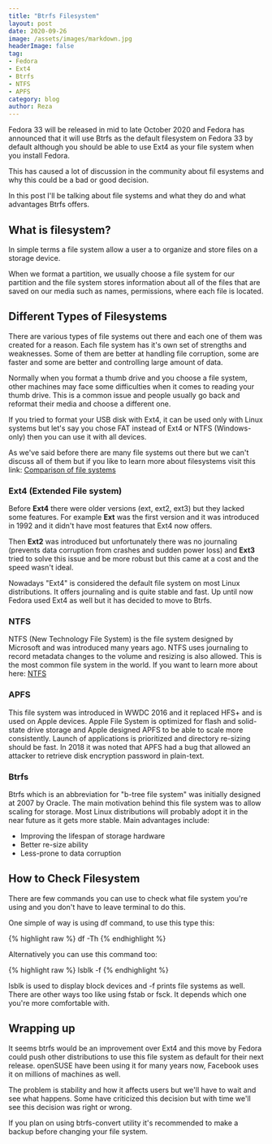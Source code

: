 ```yaml
---
title: "Btrfs Filesystem"
layout: post
date: 2020-09-26
image: /assets/images/markdown.jpg
headerImage: false
tag:
- Fedora
- Ext4
- Btrfs
- NTFS
- APFS
category: blog
author: Reza
---
```






Fedora 33 will be released in mid to late October 2020 and Fedora has announced that it will use Btrfs as the default filesystem on Fedora 33 by default although you should be able to use Ext4 as your file system when you install Fedora.


This has caused a lot of discussion in the community about fil esystems and why this could be a bad or good decision. 

In this post I'll be talking about file systems and what they do and what advantages Btrfs offers.

What is filesystem?
---
  
In simple terms a file system allow a user a to organize and store files on a storage device.

When we format a partition, we usually choose a file system for our partition and the file system stores information about all of the files that are saved on our media such as names, permissions, where each file is located.



Different Types of Filesystems
---

There are various types of file systems out there and each one of them was created for a reason. Each file system has it's own set of strengths and weaknesses. Some of them are better at handling file corruption, some are faster and some are better and controlling large amount of data.

Normally when you format a thumb drive and you choose a file system, other machines may face some difficulties when it comes to reading your thumb drive. This is a common issue and people usually go back and reformat their media and choose a different one.

If you tried to format your USB disk with Ext4, it can be used only with Linux systems but let's say you chose FAT instead of Ext4 or NTFS (Windows-only) then you can use it with all devices.


As we've said before there are many file systems out there but we can't discuss all of them but if you like to learn more about filesystems visit this link: [Comparison of file systems](https://en.wikipedia.org/wiki/Comparison_of_file_systems)

### Ext4 (Extended File system)

Before **Ext4** there were older versions (ext, ext2, ext3) but they lacked some features. For example **Ext** was the first version and it was introduced in 1992 and it didn't have most features that Ext4 now offers. 

Then **Ext2** was introduced but unfortunately there was no journaling (prevents data corruption from crashes and sudden power loss) and **Ext3** tried to solve this issue and be more robust but this came at a cost and the speed wasn't ideal. 

Nowadays "Ext4" is considered the default file system on most Linux distributions. It offers journaling and is quite stable and fast. Up until now Fedora used Ext4 as well but it has decided to move to Btrfs.



### NTFS

NTFS (New Technology File System) is the file system designed by Microsoft and was introduced many years ago. NTFS uses journaling to record metadata changes to the volume and resizing is also allowed. This is the most common file system in the world. If you want to learn more about here: [NTFS](https://en.wikipedia.org/wiki/NTFS)	

### APFS

This file system was introduced in WWDC 2016 and it replaced HFS+ and is used on Apple devices. Apple File System is optimized for flash and solid-state drive storage and Apple designed APFS to be able to scale more consistently. Launch of applications is prioritized and directory re-sizing should be fast. In 2018 it was noted that APFS had a bug that allowed an attacker to retrieve disk encryption password in plain-text.

### Btrfs

Btrfs which is an abbreviation for "b-tree file system" was initially designed at 2007 by Oracle. The main motivation behind this file system was to allow scaling for storage. Most Linux distributions will probably adopt it in the near future as it gets more stable. Main advantages include:

- Improving the lifespan of storage hardware
- Better re-size ability
- Less-prone to data corruption


How to Check Filesystem
---

There are few commands you can use to check what file system you're using and you don't have to leave terminal to do this.

One simple of way is using df command, to use this type this:

{% highlight raw %}
	df -Th
{% endhighlight %}

Alternatively you can use this command too:

{% highlight raw %}
	lsblk -f
{% endhighlight %}

lsblk is used to display block devices and -f prints file systems as well. There are other ways too like using fstab or fsck. It depends which one you're more comfortable with.

Wrapping up
---

It seems btrfs would be an improvement over Ext4 and this move by Fedora could push other distributions to use this file system as default for their next release. openSUSE have been using it for many years now, Facebook uses it on millions of machines as well.

The problem is stability and how it affects users but we'll have to wait and see what happens. Some have criticized this decision but with time we'll see this decision was right or wrong.

If you plan on using btrfs-convert utility it's recommended to make a backup before changing your file system.
